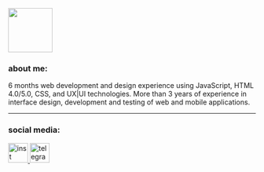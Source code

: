 <img src="https://media.giphy.com/media/WUlplcMpOCEmTGBtBW/giphy.gif" width="90px" text-align="center">

### about me:

6 months web development and design experience using JavaScript, HTML 4.0/5.0, CSS, and UX|UI technologies. More than 3 years of experience in interface design, development and testing of web and mobile applications.

---

### social media:

  <div id="badges">
    <a href="https://instagram.com/_brandine" target="_blank">
      <img src="https://icons8.com/icon/32309/instagram.png" width="40" height="40" alt="inst" />
    </a>
    <a href="https://t.me/brandinespuckler" target="_blank">
      <img src="https://icons8.com/icon/TCnKnYZFoOzM/telegram-app.png" width="40" height="40" alt="telegram" />
    </a>
  </div>
